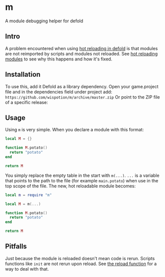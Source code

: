 # m
A module debugging helper for defold

## Intro
A problem encountered when using [hot reloading in defold](https://defold.com/manuals/hot-reload/) is that modules are not reimported by scripts and modules not reloaded. See [hot reloading modules](https://defold.com/manuals/modules/#hot-reloading-modules) to see why this happens and how it's fixed.

## Installation
To use this, add it Defold  as a library dependency. Open your game.project file and in the dependencies field under project add:
`https://github.com/wispotion/m/archive/master.zip`
Or point to the ZIP file of a specific release:


## Usage
Using `m` is very simple. When you declare a module with this format:
```lua
local M = {}

function M.potato()
  return "potato"
end

return M

```
You simply replace the empty table in the start with `m(...)`. `...` is a variable that points to the path to the file (for example `main.potato`) when use in the top scope of the file. The new, hot reloadable module becomes:
```lua
local m = require "m"

local M = m(...)

function M.potato()
  return "potato"
end

return M
```

## Pitfalls
Just because the module is reloaded doesn't mean code is rerun. Scripts functions like `init` are not rerun upon reload. See [the reload function](https://defold.com/manuals/hot-reload/#the-on_reload-function) for a way to deal with that.
